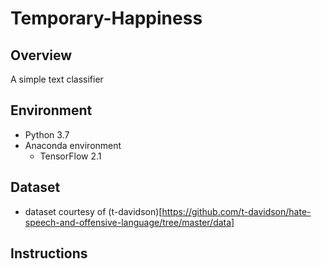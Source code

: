 # Temporary-Happiness
## Overview
A simple text classifier

## Environment
* Python 3.7
* Anaconda environment
  * TensorFlow 2.1

## Dataset
* dataset courtesy of (t-davidson)[https://github.com/t-davidson/hate-speech-and-offensive-language/tree/master/data]

## Instructions
